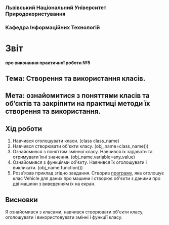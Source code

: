 ### Львівський Національний Університет Природокористування 


### Кафедра Інформаційних Технологій 

# Звіт

#### про виконання практичної роботи №5

## Тема: Створення та використання класів.

## Мета: ознайомитися з поняттями класів та об’єктів та закріпити на практиці методи їх створення та використання.

## Хід роботи
1. Навчився оголошувати класи. (class class_name)
2. Навчився створювати об'єкти класу. (obj_name=class_name())
3. Ознайомився з поняттям змінної класу. Навчився їх задавати та отримувати їхні значення. (obj_name.variable=any_value)
4. Ознайомився з функціями об'єкту. Навчився їх оголошувати і викликати. (obj_name.function())
5. Розв'язав приклад згідно завдання. Створив [програму](script.py), яка оголошує клас Vehicle для даних про машини і створює об'єкти з даними про дві машини з виведенням їх на екран. 
## Висновки
Я ознайомився з класами, навчився створювати об'єкти класу, оголошувати і використовувати змінні і функції класу.